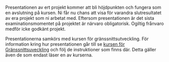 Presentationen av ert projekt kommer att bli höjdpunkten och fungera som en avslutning på kursen. Ni får nu chans att visa för varandra slutresultatet av era projekt som ni arbetat med. Eftersom presentationen är det sista examinationsmomentet på projektet är närvaro obligatorisk. Ogiltig frånvaro medför icke godkänt projekt.

Presentationerna samkörs med kursen för gränssnittsutveckling. För information kring hur presentationen går till se [kursen för Gränssnittsuveckling](https://coursepress.lnu.se/kurs/granssnittsutveckling-anvandarvanlighet-och-tillganglighet/projektpresentation/) och följ de instruktioner som finns där. Detta gäller även de som endast läser en av kurserna.